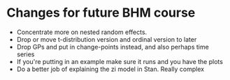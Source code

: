 # Changes for future BHM course

- Concentrate more on nested random effects. 
- Drop or move t-distribution version and ordinal version to later
- Drop GPs and put in change-points instead, and also perhaps time series
- If you're putting in an example make sure it runs and you have the plots
- Do a better job of explaining the zi model in Stan. Really complex